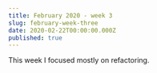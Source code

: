 ```yaml
---
title: February 2020 - week 3
slug: february-week-three
date: 2020-02-22T00:00:00.000Z
published: true
---
```

This week I focused mostly on refactoring.
